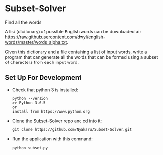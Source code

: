 # Subset-Solver
Find all the words

A list (dictionary) of possible English words can be downloaded at:
https://raw.githubusercontent.com/dwyl/english-words/master/words_alpha.txt.

Given this dictionary and a file containing a list of input words, write a
program that can generate all the words that can be formed using a subset of
characters from each input word.

 ## Set Up For Development 

-   Check that python 3 is installed:

    ```
    python --version
    >> Python 3.6.5
    or
    install from https://www.python.org
    ```

-   Clone the Subset-Solver repo and cd into it:

    ```
    git clone https://github.com/Nyakaru/Subset-Solver.git
    ```

*   Run the application with this command:

    ```
    python subset.py
    ```
